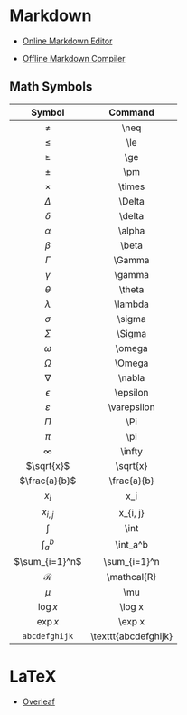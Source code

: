 # Markdown

- [Online Markdown Editor](https://stackedit.io/app#)

- [Offline Markdown Compiler](https://pandoc.org/)

## Math Symbols 

|   Symbol   |  Command    |
| :-------:  | :--------:  |
|  $\neq$    |    \neq     |
|  $\le$     |    \le      |
|  $\ge$     |    \ge      |
|  $\pm$     |    \pm      |
|  $\times$  |    \times   |
|  $\Delta$  |    \Delta   |
|  $\delta$  |    \delta   |
|  $\alpha$  |    \alpha   |
|  $\beta$   |    \beta    |
|  $\Gamma$  |    \Gamma   |
|  $\gamma$  |    \gamma   |
|  $\theta$  |    \theta   |
|  $\lambda$ |    \lambda  |
|  $\sigma$  |    \sigma   |
|  $\Sigma$  |    \Sigma   |
|  $\omega$  |    \omega   |
|  $\Omega$  |    \Omega   |
|  $\nabla$  |    \nabla   |
|  $\epsilon$|    \epsilon |
|  $\varepsilon$|  \varepsilon |
|  $\Pi$     |    \Pi      |
|  $\pi$     |    \pi      |
|  $\infty$  |    \infty   |
|  $\sqrt{x}$|    \sqrt{x} |
|  $\frac{a}{b}$|  \frac{a}{b} |
|  $x_i$     |    x_i      |
|  $x_{i, j}$ |  x_{i, j} |
|  $\int$     |    \int      |
|  $\int_a^b$     |    \int_a^b |      
|  $\sum_{i=1}^n$ |  \sum_{i=1}^n |
|  $\mathcal{R}$  | \mathcal{R} |
|  $\mu$          | \mu         |
|  $\log x$       | \log x      |
|  $\exp x$       | \exp x      |
|  $\texttt{abcdefghijk}$ | \texttt{abcdefghijk} |


# LaTeX

- [Overleaf](https://www.overleaf.com/)




